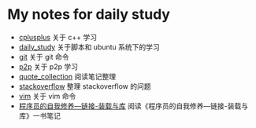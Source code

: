 # My notes for daily study

- [cplusplus](./cplusplus/) 关于 c++ 学习
- [daily_study](./daily_study/) 关于脚本和 ubuntu 系统下的学习
- [git](./git/) 关于 git 命令
- [p2p](./p2p/) 关于 p2p 学习
- [quote_collection](./quote_collection/) 阅读笔记整理
- [stackoverflow](./stackoverflow/) 整理 stackoverflow 的问题
- [vim](./vim/) 关于 vim 命令
- [程序员的自我修养—链接-装载与库](./程序员的自我修养—链接-装载与库/) 阅读《程序员的自我修养—链接-装载与库》一书笔记